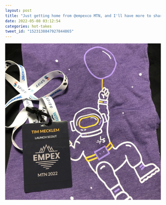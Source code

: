 ```yaml
---
layout: post
title: "Just getting home from @empexco MTN, and I'll have more to share here and from @teamlaunchscout later. But for now, I'm exhausted! Thank you to @sprsmpl and everyone else who made this wonderful conference happen in Salt Lake City! #myelixirstatus"
date: 2022-05-08 03:12:54
categories: hot-takes
tweet_id: "1523138847927844865"
---
```



![](/assets/images/tweets/1523138847927844865-FSNGiQoXEAA2am7.jpg)

<!-- Original tweet: https://twitter.com/i/status/1523138847927844865 -->